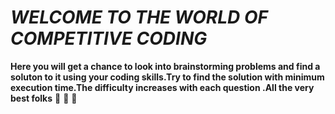 # _*WELCOME TO THE WORLD OF COMPETITIVE CODING*_
**Here you will get a chance to look into brainstorming problems and find a soluton to it using your coding skills.Try to find the solution with minimum execution time.The difficulty increases with each question .All the very best folks** :clap: :clap: :clap:
